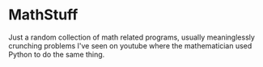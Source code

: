# MathStuff
Just a random collection of math related programs, usually meaninglessly crunching problems I've seen on youtube where the mathematician used Python to do the same thing.
